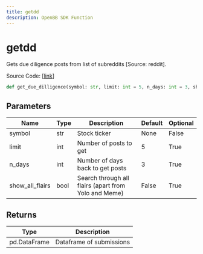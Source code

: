 ```yaml
---
title: getdd
description: OpenBB SDK Function
---
```


# getdd

Gets due diligence posts from list of subreddits [Source: reddit].

Source Code: [[link](https://github.com/OpenBB-finance/OpenBBTerminal/tree/main/openbb_terminal/common/behavioural_analysis/reddit_model.py#L711)]

```python
def get_due_dilligence(symbol: str, limit: int = 5, n_days: int = 3, show_all_flairs: bool = False) -> DataFrame
```
## Parameters

| Name | Type | Description | Default | Optional |
| ---- | ---- | ----------- | ------- | -------- |
| symbol | str | Stock ticker | None | False |
| limit | int | Number of posts to get | 5 | True |
| n_days | int | Number of days back to get posts | 3 | True |
| show_all_flairs | bool | Search through all flairs (apart from Yolo and Meme) | False | True |

## Returns

| Type | Description |
| ---- | ----------- |
| pd.DataFrame | Dataframe of submissions |

